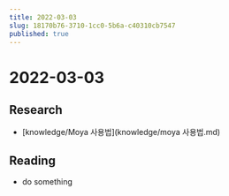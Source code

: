 ```yaml
---
title: 2022-03-03
slug: 18170b76-3710-1cc0-5b6a-c40310cb7547
published: true
---
```


# 2022-03-03

## Research

* \[knowledge/Moya 사용법\](knowledge/moya 사용법.md)

## Reading

* do something
